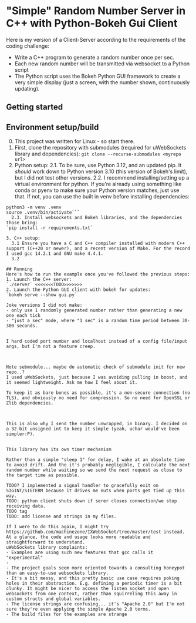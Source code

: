 # "Simple" Random Number Server in C++ with Python-Bokeh Gui Client 

Here is my version of a Client-Server according to the requirements of the coding challenge:
- Write a C++ program to generate a random number once per sec.
- Each new random number will be transmitted via websocket to a Python script
- The Python script uses the Bokeh Python GUI framework to create a very simple display (just a screen, with the number shown, continuously updating).


## Getting started

## Environment setup/build

0. This project was written for Linux - so start there.
1. First, clone the repository with submodules (required for uWebSockets library and dependencies):
`git clone --recurse-submodules <myrepo url>`
2. Python setup:
  2.1. To be sure, use Python 3.12, and an updated pip. It _should_ work down to Python version 3.10 (this version of Bokeh's limit), but I did not test other versions.
  2.2. I recommend installing/setting up a virtual environment for python. If you're already using something like conda or pyenv to make sure your Python version matches, just use that. If not, you can use the built in venv before installing dependencies:
```
python3 -m venv .venv
source .venv/bin/activate```
  2.3. Install websockets and Bokeh libraries, and the dependencies those bring:
`pip install -r requirements.txt`

3. C++ setup:
  3.1 Ensure you have a C and C++ compiler installed with modern C++ support (C++20 or newer), and a recent version of Make. For the record I used gcc 14.2.1 and GNU make 4.4.1.
  3.2 

## Running
Here's how to run the example once you've followed the previous steps:
1. Launch the C++ server:
`./server` <<<<<<<TODO>>>>>>>
2. Launch the Python GUI client with bokeh for updates:
`bokeh serve --show gui.py`

Joke versions I did not make:
- only use 1 randomly generated number rather than generating a new one each tick
- "just a sec" mode, where "1 sec" is a random time period between 30-300 seconds.


I hard coded port number and localhost instead of a config file/input args, but I'm not a feature creep.



Note submodule... maybe do automatic check of submodule init for new repo..?
I used uWebSockets, just because I was avoiding pulling in boost, and it seemed lightweight. Ask me how I feel about it.

To keep it as bare bones as possible, it's a non-secure connection (no TLS), and obviously no need for compression. So no need for OpenSSL or Zlib dependencies.



This is also why I send the number unwrapped, in binary. I decided on a 32-bit unsigned int to keep it simple (yeah, uchar would've been simpler:P).


This library has its own timer mechanism 

Rather than a simple "sleep 1" for delay, I wake at an absolute time to avoid drift. And tho it's probably negligible, I calculate the next random number while waiting so we send the next request as close to the target time as possible.

TODO? I implemented a signal handler to gracefully exit on SIGINT/SIGTERM because it drives me nuts when ports get tied up this way.
TODO: python client shuts down if serer closes connection/we stop receiving data.
TODO tag
TODO: add license and strings in my files.

If I were to do this again, I might try https://github.com/machinezone/IXWebSocket/tree/master/test instead. At a glance, the code and usage looks more readable and straightforward to understand.
uWebSockets library complaints:
- Examples are using such new features that gcc calls it "experimental"
- 
- The project goals seem more oriented towards a consulting honeypot than an easy-to-use websockets library.
- It's a bit messy, and this pretty basic use case requires poking holes in their abstraction. E.g. defining a periodic timer is a bit clunky. It might be nicer to access the listen socket and open websockets from one context, rather than squirreling this away in custom structs and global variables.
- The license strings are confusing... it's "Apache 2.0" but I'm not sure they're even applying the simple Apache 2.0 terms.
- The build files for the examples are strange

